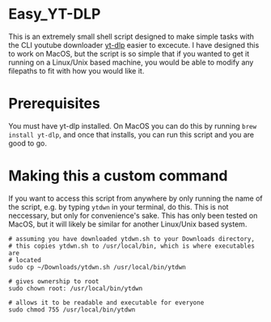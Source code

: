 # Easy_YT-DLP

This is an extremely small shell script designed to make simple tasks with the CLI youtube downloader [yt-dlp](https://github.com/yt-dlp/yt-dlp) easier to excecute. I have designed this to work on MacOS, but the script is so simple that if you wanted to get it running on a Linux/Unix based machine, you would be able to modify any filepaths to fit with how you would like it.

# Prerequisites

You must have yt-dlp installed. On MacOS you can do this by running `brew install yt-dlp`, and once that installs, you can run this script and you are good to go.

# Making this a custom command

If you want to access this script from anywhere by only running the name of the script, e.g. by typing `ytdwn` in your terminal, do this. This is not neccessary, but only for convenience's sake. This has only been tested on MacOS, but it will likely be similar for another Linux/Unix based system.
```
# assuming you have downloaded ytdwn.sh to your Downloads directory,
# this copies ytdwn.sh to /usr/local/bin, which is where executables are
# located
sudo cp ~/Downloads/ytdwn.sh /usr/local/bin/ytdwn

# gives ownership to root
sudo chown root: /usr/local/bin/ytdwn

# allows it to be readable and executable for everyone
sudo chmod 755 /usr/local/bin/ytdwn
```